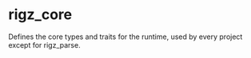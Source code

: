 # rigz_core

Defines the core types and traits for the runtime, used by every project except for rigz_parse.